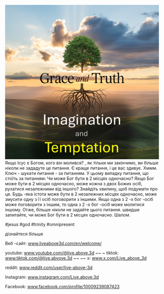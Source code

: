 ![Video cover image](../cover.jpg)
Якщо Ісус є Богом, кого він молився?
, як тільки ми закінчимо, ви більше ніколи не зададуте це питання.
Є краще питання, і це вас здивує.
Хммм.
Ключ - шукати питання - за питанням.
У цьому випадку питання, що стоїть за питанням:
Чи може Бог бути в 2 місцях одночасно?
Якщо Бог може бути в 2 місцях одночасно,
може кожна з двох Божих осіб, рухатися незалежними від іншого?
Знайдіть хвилину, щоб подумати про це.
Будь -яка істота може бути в 2 незалежних місцях одночасно, може змусити одну з її осіб поговорити з іншими.
Якщо одна з 2 -х бог -осіб може поговорити з іншим, то одна з 2 -х бог -осіб може молитися іншому.
Отже, більше ніколи не задайте цього питання.
швидше запитайте, чи може Бог бути в 2 місцях одночасно.
Шалом.


#jesus #god #trinity #omnipresent


дізнайтеся більше

Веб -сайт: www.liveabove3d.com/en/welcome/

youtube: www.youtube.com/@live.above.3d ~~ ~ tiktok: www.tiktok.com/@live.abvove.3d ~~ ~~ x: www.x.com/Live_above_3d

reddit: www.reddit.com/user/live-above-3d

Instagram: www.instagram.com/Live.above.3d

Facebook: www.facebook.com/profile/10009239087423

